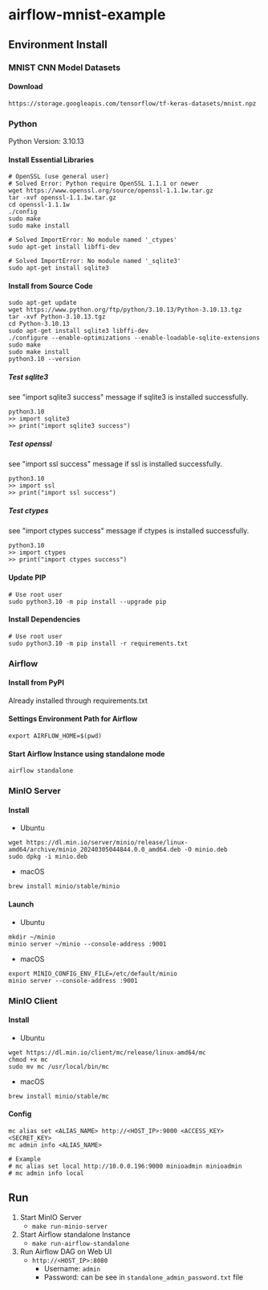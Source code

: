 # airflow-mnist-example

## Environment Install

### MNIST CNN Model Datasets

#### Download

```shell
https://storage.googleapis.com/tensorflow/tf-keras-datasets/mnist.npz
```

### Python

Python Version: 3.10.13

#### Install Essential Libraries

```shell
# OpenSSL (use general user)
# Solved Error: Python require OpenSSL 1.1.1 or newer
wget https://www.openssl.org/source/openssl-1.1.1w.tar.gz
tar -xvf openssl-1.1.1w.tar.gz
cd openssl-1.1.1w
./config
sudo make
sudo make install
```

```shell
# Solved ImportError: No module named '_ctypes' 
sudo apt-get install libffi-dev
```

```shell
# Solved ImportError: No module named '_sqlite3'
sudo apt-get install sqlite3
```

#### Install from Source Code

```shell
sudo apt-get update
wget https://www.python.org/ftp/python/3.10.13/Python-3.10.13.tgz
tar -xvf Python-3.10.13.tgz
cd Python-3.10.13
sudo apt-get install sqlite3 libffi-dev
./configure --enable-optimizations --enable-loadable-sqlite-extensions
sudo make
sudo make install
python3.10 --version
```

##### Test sqlite3

see "import sqlite3 success" message if sqlite3 is installed successfully.

```shell
python3.10
>> import sqlite3
>> print("import sqlite3 success")
```

##### Test openssl

see "import ssl success" message if ssl is installed successfully.

```shell
python3.10
>> import ssl
>> print("import ssl success")
```

##### Test ctypes

see "import ctypes success" message if ctypes is installed successfully.

```shell
python3.10
>> import ctypes
>> print("import ctypes success")
```

#### Update PIP

```shell
# Use root user
sudo python3.10 -m pip install --upgrade pip
```

#### Install Dependencies

```shell
# Use root user
sudo python3.10 -m pip install -r requirements.txt
```

### Airflow

#### Install from PyPI

Already installed through requirements.txt

#### Settings Environment Path for Airflow

```shell
export AIRFLOW_HOME=$(pwd)
```

#### Start Airflow Instance using standalone mode

```shell
airflow standalone
```

### MinIO Server

#### Install

* Ubuntu

```shell
wget https://dl.min.io/server/minio/release/linux-amd64/archive/minio_20240305044844.0.0_amd64.deb -O minio.deb
sudo dpkg -i minio.deb
```

* macOS

```shell
brew install minio/stable/minio
```

#### Launch

* Ubuntu

```shell
mkdir ~/minio
minio server ~/minio --console-address :9001
```

* macOS

```shell
export MINIO_CONFIG_ENV_FILE=/etc/default/minio
minio server --console-address :9001
```

### MinIO Client

#### Install

* Ubuntu

```shell
wget https://dl.min.io/client/mc/release/linux-amd64/mc
chmod +x mc
sudo mv mc /usr/local/bin/mc
```

* macOS

```shell
brew install minio/stable/mc
```

#### Config

```shell
mc alias set <ALIAS_NAME> http://<HOST_IP>:9000 <ACCESS_KEY> <SECRET_KEY> 
mc admin info <ALIAS_NAME>

# Example
# mc alias set local http://10.0.0.196:9000 minioadmin minioadmin
# mc admin info local
```

## Run

1. Start MinIO Server
   * `make run-minio-server`
2. Start Airflow standalone Instance
    * `make run-airflow-standalone`
3. Run Airflow DAG on Web UI
   * `http://<HOST_IP>:8080`
      * Username: `admin`
      * Password: can be see in `standalone_admin_password.txt` file
